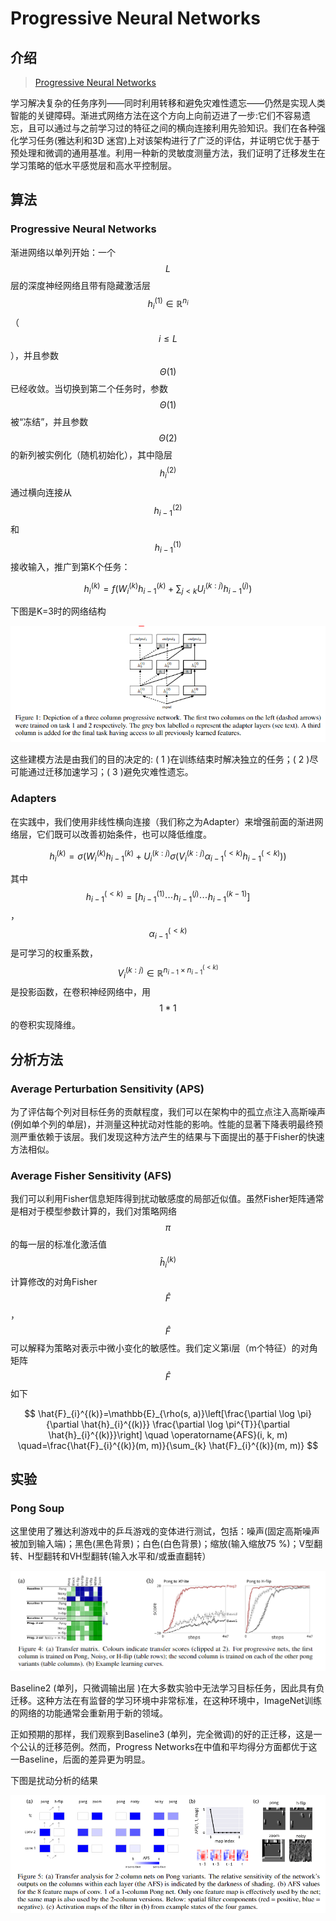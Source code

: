 # Progressive  Neural Networks

## 介绍

> [Progressive Neural Networks](https://arxiv.org/pdf/1606.04671.pdf)

学习解决复杂的任务序列——同时利用转移和避免灾难性遗忘——仍然是实现人类智能的关键障碍。渐进式网络方法在这个方向上向前迈进了一步:它们不容易遗忘，且可以通过与之前学习过的特征之间的横向连接利用先验知识。我们在各种强化学习任务\(雅达利和3D 迷宫\)上对该架构进行了广泛的评估，并证明它优于基于预处理和微调的通用基准。利用一种新的灵敏度测量方法，我们证明了迁移发生在学习策略的低水平感觉层和高水平控制层。

## 算法

### Progressive Neural Networks

渐进网络以单列开始：一个 $$L$$ 层的深度神经网络且带有隐藏激活层 $$h_{i}^{(1)} \in \mathbb{R}^{n_{i}}$$ （ $$i \leq L$$ ），并且参数 $$\Theta(1)$$ 已经收敛。当切换到第二个任务时，参数$$\Theta(1)$$被“冻结”，并且参数$$\Theta(2)$$的新列被实例化（随机初始化），其中隐层 $$h_{i}^{(2)}$$ 通过横向连接从 $$h_{i-1}^{(2)}$$ 和$$h_{i-1}^{(1)}$$接收输入，推广到第K个任务：

$$
h_{i}^{(k)}=f\left(W_{i}^{(k)} h_{i-1}^{(k)}+\sum_{j<k} U_{i}^{(k : j)} h_{i-1}^{(j)}\right)
$$

下图是K=3时的网络结构

![](../../.gitbook/assets/image%20%2818%29.png)

这些建模方法是由我们的目的决定的: \( 1 \)在训练结束时解决独立的任务；\( 2 \)尽可能通过迁移加速学习；\( 3 \)避免灾难性遗忘。

### Adapters

在实践中，我们使用非线性横向连接（我们称之为Adapter）来增强前面的渐进网络层，它们既可以改善初始条件，也可以降低维度。

$$
h_{i}^{(k)}=\sigma\left(W_{i}^{(k)} h_{i-1}^{(k)}+U_{i}^{(k : j)} \sigma\left(V_{i}^{(k : j)} \alpha_{i-1}^{(<k)} h_{i-1}^{(<k)}\right)\right)
$$

其中 $$h_{i-1}^{(<k)}=\left[h_{i-1}^{(1)} \cdots h_{i-1}^{(j)} \cdots h_{i-1}^{(k-1)}\right]$$ ， $$\alpha_{i-1}^{(<k)}$$ 是可学习的权重系数，$$V_{i}^{(k : j)} \in \mathbb{R}^{n_{i-1} \times n_{i-1}^{(<k)}}$$ 是投影函数，在卷积神经网络中，用 $$1*1$$ 的卷积实现降维。

## 分析方法

### Average Perturbation Sensitivity \(APS\)

为了评估每个列对目标任务的贡献程度，我们可以在架构中的孤立点注入高斯噪声\(例如单个列的单层\)，并测量这种扰动对性能的影响。性能的显著下降表明最终预测严重依赖于该层。我们发现这种方法产生的结果与下面提出的基于Fisher的快速方法相似。

### Average Fisher Sensitivity \(AFS\)

我们可以利用Fisher信息矩阵得到扰动敏感度的局部近似值。虽然Fisher矩阵通常是相对于模型参数计算的，我们对策略网络 $$\pi$$ 的每一层的标准化激活值 $$\hat{h}_{i}^{(k)}$$ 计算修改的对角Fisher $$\hat{F}$$ ，$$\hat{F}$$ 可以解释为策略对表示中微小变化的敏感性。我们定义第i层（m个特征）的对角矩阵 $$\hat{F}$$ 如下

$$
\hat{F}_{i}^{(k)}=\mathbb{E}_{\rho(s, a)}\left[\frac{\partial \log \pi}{\partial \hat{h}_{i}^{(k)}} \frac{\partial \log \pi^{T}}{\partial \hat{h}_{i}^{(k)}}\right] \quad \operatorname{AFS}(i, k, m) \quad=\frac{\hat{F}_{i}^{(k)}(m, m)}{\sum_{k} \hat{F}_{i}^{(k)}(m, m)}
$$

## 实验

### Pong Soup

这里使用了雅达利游戏中的乒乓游戏的变体进行测试，包括：噪声\(固定高斯噪声被加到输入端\)；黑色\(黑色背景\)；白色\(白色背景\)；缩放\(输入缩放75 %\)；V型翻转、H型翻转和VH型翻转\(输入水平和/或垂直翻转）

![](../../.gitbook/assets/image%20%2812%29.png)

Baseline2 \(单列，只微调输出层 \)在大多数实验中无法学习目标任务，因此具有负迁移。这种方法在有监督的学习环境中非常标准，在这种环境中，ImageNet训练的网络的功能通常会重新用于新的领域。

正如预期的那样，我们观察到Baseline3 \(单列，完全微调\)的好的正迁移，这是一个公认的迁移范例。然而，Progress Networks在中值和平均得分方面都优于这一Baseline，后面的差异更为明显。

下图是扰动分析的结果

![](../../.gitbook/assets/image%20%2822%29.png)

